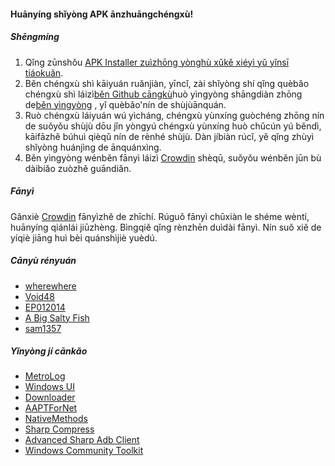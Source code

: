 #### Huānyíng shǐyòng APK ānzhuāngchéngxù!

##### Shēngmíng
1. Qǐng zūnshǒu [APK Installer zuìzhōng yònghù xǔkě xiéyì yǔ yǐnsī tiáokuǎn](https://github.com/Paving-Base/APK-Installer/blob/main/Privacy.md).
2. Běn chéngxù shì kāiyuán ruǎnjiàn, yīncǐ, zài shǐyòng shí qǐng quèbǎo chéngxù shì láizì[běn Github cāngkù](https://github.com/Paving-Base/APK-Installer)huò yìngyòng shāngdiàn zhōng de[běn yìngyòng](https://apps.microsoft.com/store/detail/9P2JFQ43FPPG) , yǐ quèbǎo'nín de shùjùānquán.
3. Ruò chéngxù láiyuán wú yìcháng, chéngxù yùnxíng guòchéng zhōng nín de suǒyǒu shùjù dōu jǐn yòngyú chéngxù yùnxíng huò chǔcún yú běndì, kāifāzhě búhuì qièqǔ nín de rènhé shùjù.  Dàn jíbiàn rúcǐ, yě qǐng zhùyì shǐyòng huánjìng de ānquánxìng.
4. Běn yìngyòng wénběn fānyì láizì [Crowdin](https://crowdin.com/project/APKInstaller "Crowdin") shèqū, suǒyǒu wénběn jūn bù dàibiǎo zuòzhě guāndiǎn.

##### Fānyì
Gǎnxiè [Crowdin](https://crowdin.com/project/APKInstaller "Crowdin") fānyìzhě de zhīchí.  Rúguǒ fānyì chūxiàn le shéme wèntí, huānyíng qiánlái jiūzhèng.  Bìngqiě qǐng rènzhēn duìdài fānyì.  Nín suǒ xiě de yíqiè jiāng huì bèi quánshìjiè yuèdú.

##### Cānyù rényuán
- [wherewhere](https://github.com/wherewhere)
- [Void48](https://github.com/Void48)
- [EP012014](https://github.com/EP012014)
- [A Big Salty Fish](https://github.com/bigsaltyfishes)
- [sam1357](https://github.com/sam1357)

##### Yǐnyòng jí cānkǎo
- [MetroLog](https://github.com/roubachof/MetroLog "MetroLog")
- [Windows UI](https://github.com/microsoft/microsoft-ui-xaml "Windows UI")
- [Downloader](https://github.com/bezzad/Downloader "Downloader")
- [AAPTForNet](https://github.com/canheo136/QuickLook.Plugin.ApkViewer "AAPTForNet")
- [NativeMethods](https://github.com/lepoco/nativemethods "NativeMethods")
- [Sharp Compress](https://github.com/adamhathcock/sharpcompress "Sharp Compress")
- [Advanced Sharp Adb Client](https://github.com/yungd1plomat/AdvancedSharpAdbClient "Advanced Sharp Adb Client")
- [Windows Community Toolkit](https://github.com/CommunityToolkit/WindowsCommunityToolkit "Windows Community Toolkit")